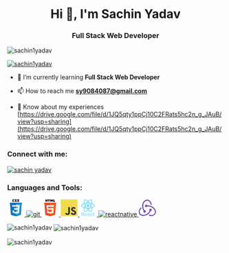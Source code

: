 <h1 align="center">Hi 👋, I'm Sachin Yadav</h1>
<h3 align="center">Full Stack Web Developer</h3>

<p align="left"> <img src="https://komarev.com/ghpvc/?username=sachin1yadav&label=Profile%20views&color=0e75b6&style=flat" alt="sachin1yadav" /> </p>

<p align="left"> <a href="https://github.com/ryo-ma/github-profile-trophy"><img src="https://github-profile-trophy.vercel.app/?username=sachin1yadav" alt="sachin1yadav" /></a> </p>

- 🌱 I’m currently learning **Full Stack Web Developer**

- 📫 How to reach me **sy9084087@gmail.com**

- 📄 Know about my experiences [https://drive.google.com/file/d/1JQ5qty1ppCj10C2FRats5hc2n_g_JAuB/view?usp=sharing](https://drive.google.com/file/d/1JQ5qty1ppCj10C2FRats5hc2n_g_JAuB/view?usp=sharing)

<h3 align="left">Connect with me:</h3>
<p align="left">
<a href="https://linkedin.com/in/sachin yadav" target="blank"><img align="center" src="https://raw.githubusercontent.com/rahuldkjain/github-profile-readme-generator/master/src/images/icons/Social/linked-in-alt.svg" alt="sachin yadav" height="30" width="40" /></a>
</p>

<h3 align="left">Languages and Tools:</h3>
<p align="left"> <a href="https://www.w3schools.com/css/" target="_blank" rel="noreferrer"> <img src="https://raw.githubusercontent.com/devicons/devicon/master/icons/css3/css3-original-wordmark.svg" alt="css3" width="40" height="40"/> </a> <a href="https://git-scm.com/" target="_blank" rel="noreferrer"> <img src="https://www.vectorlogo.zone/logos/git-scm/git-scm-icon.svg" alt="git" width="40" height="40"/> </a> <a href="https://www.w3.org/html/" target="_blank" rel="noreferrer"> <img src="https://raw.githubusercontent.com/devicons/devicon/master/icons/html5/html5-original-wordmark.svg" alt="html5" width="40" height="40"/> </a> <a href="https://developer.mozilla.org/en-US/docs/Web/JavaScript" target="_blank" rel="noreferrer"> <img src="https://raw.githubusercontent.com/devicons/devicon/master/icons/javascript/javascript-original.svg" alt="javascript" width="40" height="40"/> </a> <a href="https://reactjs.org/" target="_blank" rel="noreferrer"> <img src="https://raw.githubusercontent.com/devicons/devicon/master/icons/react/react-original-wordmark.svg" alt="react" width="40" height="40"/> </a> <a href="https://reactnative.dev/" target="_blank" rel="noreferrer"> <img src="https://reactnative.dev/img/header_logo.svg" alt="reactnative" width="40" height="40"/> </a> <a href="https://redux.js.org" target="_blank" rel="noreferrer"> <img src="https://raw.githubusercontent.com/devicons/devicon/master/icons/redux/redux-original.svg" alt="redux" width="40" height="40"/> </a> </p>

<p><img align="left" src="https://github-readme-stats.vercel.app/api/top-langs?username=sachin1yadav&show_icons=true&locale=en&layout=compact" alt="sachin1yadav" /></p>

<p>&nbsp;<img align="center" src="https://github-readme-stats.vercel.app/api?username=sachin1yadav&show_icons=true&locale=en" alt="sachin1yadav" /></p>

<p><img align="center" src="https://github-readme-streak-stats.herokuapp.com/?user=sachin1yadav&" alt="sachin1yadav" /></p>

